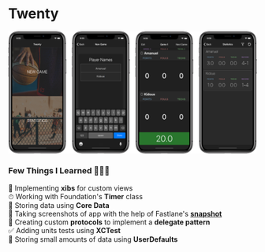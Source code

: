 # Twenty

![](readmeimages/blackscreenshots.png)



### Few Things I Learned 👨🏾‍💻
🎨 Implementing **xibs** for custom views<br>
⏱ Working with Foundation's **Timer** class<br>
💾 Storing data using **Core Data**<br>
📸 Taking screenshots of app with the help of Fastlane's [**snapshot**](https://docs.fastlane.tools/getting-started/ios/screenshots/)<br>
📝 Creating custom **protocols** to implement a **delegate pattern**<br>
✅ Adding units tests using **XCTest**<br>
💾 Storing small amounts of data using **UserDefaults**<br>
